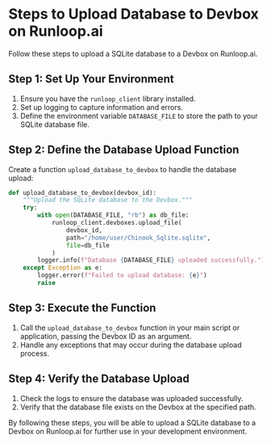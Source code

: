 # Steps to Upload Database to Devbox on Runloop.ai

Follow these steps to upload a SQLite database to a Devbox on Runloop.ai.

## Step 1: Set Up Your Environment

1. Ensure you have the `runloop_client` library installed.
2. Set up logging to capture information and errors.
3. Define the environment variable `DATABASE_FILE` to store the path to your SQLite database file.

## Step 2: Define the Database Upload Function

Create a function `upload_database_to_devbox` to handle the database upload:

```python
def upload_database_to_devbox(devbox_id):
    """Upload the SQLite database to the Devbox."""
    try:
        with open(DATABASE_FILE, "rb") as db_file:
            runloop_client.devboxes.upload_file(
                devbox_id,
                path="/home/user/Chinook_Sqlite.sqlite",
                file=db_file
            )
        logger.info(f"Database {DATABASE_FILE} uploaded successfully.")
    except Exception as e:
        logger.error(f"Failed to upload database: {e}")
        raise
```

## Step 3: Execute the Function

1. Call the `upload_database_to_devbox` function in your main script or application, passing the Devbox ID as an argument.
2. Handle any exceptions that may occur during the database upload process.

## Step 4: Verify the Database Upload

1. Check the logs to ensure the database was uploaded successfully.
2. Verify that the database file exists on the Devbox at the specified path.

By following these steps, you will be able to upload a SQLite database to a Devbox on Runloop.ai for further use in your development environment.